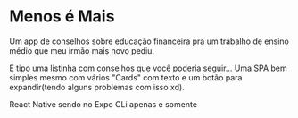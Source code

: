 # Menos é Mais

Um app de conselhos sobre educação financeira pra um trabalho de ensino médio que meu irmão mais novo pediu.

É tipo uma listinha com conselhos que você poderia seguir...
Uma SPA bem simples mesmo com vários "Cards" com texto e um botão para expandir(tendo alguns problemas com isso xd).

React Native sendo no Expo CLi apenas e somente
